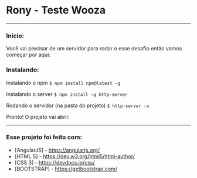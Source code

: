 # Rony - Teste Wooza

-------------
### Início:

Você vai precisar de um servidor para rodar o esse desafio então vamos começar por aqui:

### Instalando:

Instalando o npm `$ npm install npm@latest -g`

Instalando o server `$ npm install -g http-server`

Rodando o servidor (na pasta do projeto) `$ http-server -o`

Pronto! O projeto vai abrir.

-------------

### Esse projeto foi feito com:
* [AngularJS] - https://angularjs.org/
* [HTML 5] - https://dev.w3.org/html5/html-author/
* [CSS 3] - https://devdocs.io/css/
* [BOOTSTRAP] - https://getbootstrap.com/
